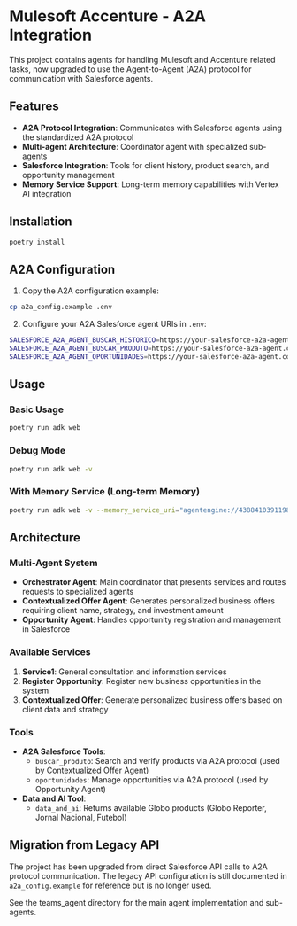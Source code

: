 # Mulesoft Accenture - A2A Integration

This project contains agents for handling Mulesoft and Accenture related tasks, now upgraded to use the Agent-to-Agent (A2A) protocol for communication with Salesforce agents.

## Features

- **A2A Protocol Integration**: Communicates with Salesforce agents using the standardized A2A protocol
- **Multi-agent Architecture**: Coordinator agent with specialized sub-agents
- **Salesforce Integration**: Tools for client history, product search, and opportunity management
- **Memory Service Support**: Long-term memory capabilities with Vertex AI integration

## Installation

```bash
poetry install
```

## A2A Configuration

1. Copy the A2A configuration example:
```bash
cp a2a_config.example .env
```

2. Configure your A2A Salesforce agent URIs in `.env`:
```bash
SALESFORCE_A2A_AGENT_BUSCAR_HISTORICO=https://your-salesforce-a2a-agent.com/buscar_historico
SALESFORCE_A2A_AGENT_BUSCAR_PRODUTO=https://your-salesforce-a2a-agent.com/buscar_produto
SALESFORCE_A2A_AGENT_OPORTUNIDADES=https://your-salesforce-a2a-agent.com/oportunidades
```

## Usage

### Basic Usage
```bash
poetry run adk web
```

### Debug Mode
```bash
poetry run adk web -v
```

### With Memory Service (Long-term Memory)
```bash
poetry run adk web -v --memory_service_uri="agentengine://4388410391198171136"
```

## Architecture

### Multi-Agent System
- **Orchestrator Agent**: Main coordinator that presents services and routes requests to specialized agents
- **Contextualized Offer Agent**: Generates personalized business offers requiring client name, strategy, and investment amount
- **Opportunity Agent**: Handles opportunity registration and management in Salesforce

### Available Services
1. **Service1**: General consultation and information services
2. **Register Opportunity**: Register new business opportunities in the system
3. **Contextualized Offer**: Generate personalized business offers based on client data and strategy

### Tools
- **A2A Salesforce Tools**: 
  - `buscar_produto`: Search and verify products via A2A protocol (used by Contextualized Offer Agent)
  - `oportunidades`: Manage opportunities via A2A protocol (used by Opportunity Agent)
- **Data and AI Tool**:
  - `data_and_ai`: Returns available Globo products (Globo Reporter, Jornal Nacional, Futebol)

## Migration from Legacy API

The project has been upgraded from direct Salesforce API calls to A2A protocol communication. The legacy API configuration is still documented in `a2a_config.example` for reference but is no longer used.

See the teams_agent directory for the main agent implementation and sub-agents.
